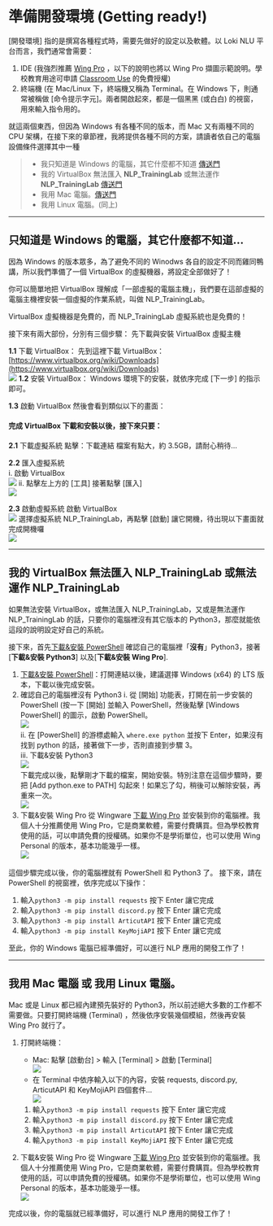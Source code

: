 # 準備開發環境 (Getting ready!)

[開發環境] 指的是撰寫各種程式時，需要先做好的設定以及軟體。以 Loki NLU 平台而言，我們通常會需要：

1. IDE (我強烈推薦 [Wing Pro](https://wingware.com/) ，以下的說明也將以 Wing Pro 擷圖示範說明。學校教育用途可申請 [Classroom Use](https://wingware.com/store/free) 的免費授權)
2. 終端機 (在 Mac/Linux 下，終端機又稱為 Terminal。在 Windows 下，則通常被稱做 [命令提示字元]。兩者開啟起來，都是一個黑黑 (或白白) 的視窗，用來輸入指令用的。

就這兩個東西，但因為 Windows 有各種不同的版本，而 Mac 又有兩種不同的 CPU 架構，在接下來的章節裡，我將提供各種不同的方案，請讀者依自己的電腦設備條件選擇其中一種

> - 我只知道是 Windows 的電腦，其它什麼都不知道 [傳送門](https://github.com/Droidtown/Loki_NLU_The_Handbook/blob/main/Chapter_01_Get_ready.md#%E5%8F%AA%E7%9F%A5%E9%81%93%E6%98%AF-windows-%E7%9A%84%E9%9B%BB%E8%85%A6%E5%85%B6%E5%AE%83%E4%BB%80%E9%BA%BC%E9%83%BD%E4%B8%8D%E7%9F%A5%E9%81%93)
> - 我的 VirtualBox 無法匯入 **NLP\_TrainingLab** 或無法運作 **NLP\_TrainingLab** [傳送門](https://github.com/Droidtown/Loki_NLU_The_Handbook/blob/main/Chapter_01_Get_ready.md#%E6%88%91%E7%9A%84-virtualbox-%E7%84%A1%E6%B3%95%E5%8C%AF%E5%85%A5-nlp_traininglab-%E6%88%96%E7%84%A1%E6%B3%95%E9%81%8B%E4%BD%9C-nlp_traininglab)
> - 我用 Mac 電腦。[傳送門](https://github.com/Droidtown/Loki_NLU_The_Handbook/blob/main/Chapter_01_Get_ready.md#%E6%88%91%E7%94%A8-mac-%E9%9B%BB%E8%85%A6-%E6%88%96-%E6%88%91%E7%94%A8-linux-%E9%9B%BB%E8%85%A6)
> - 我用 Linux 電腦。(同上)

----
## 只知道是 Windows 的電腦，其它什麼都不知道…
因為 Windows 的版本眾多，為了避免不同的 Winodws 各自的設定不同而雞同鴨講，所以我們準備了一個 VirtualBox 的虛擬機器，將設定全部做好了！

你可以簡單地把 VirtualBox 理解成「一部虛擬的電腦主機」，我們要在這部虛擬的電腦主機裡安裝一個虛擬的作業系統，叫做 NLP_TrainingLab。

 VirtualBox 虛擬機器是免費的，而 NLP_TrainingLab 虛擬系統也是免費的！

接下來有兩大部份，分別有三個步驟：
先下載與安裝 VirtualBox 虛擬主機

**1.1** 下載 VirtualBox：
先到這裡下載 VirtualBox：[https://www.virtualbox.org/wiki/Downloads](https://www.virtualbox.org/wiki/Downloads)  
![ ](./media/Chapter01_01.png  "Virtualbox_Download")
**1.2** 安裝 VirtualBox：
Windows 環境下的安裝，就依序完成 [下一步] 的指示即可。

**1.3** 啟動 VirtualBox 然後會看到類似以下的畫面：

#### 完成 VirtualBox 下載和安裝以後，接下來只要：

**2.1** 下載虛擬系統
點擊：下載連結
檔案有點大，約 3.5GB，請耐心稍待…

**2.2** 匯入虛擬系統  
	i. 啟動 VirtualBox  
		![ ](./media/Chapter01_02.png  "Virtualbox_Import_1")
	ii. 點擊左上方的 [工具] 接著點擊 [匯入]  
		![ ](./media/Chapter01_03.png  "Virtualbox_Import_2")

**2.3** 啟動虛擬系統
    啟動 VirtualBox  
		![ ](./media/Chapter01_04.png  "Virtualbox_Start_1")
    選擇虛擬系統 NLP_TrainingLab，再點擊 [啟動] 讓它開機，待出現以下畫面就完成開機囉  
		![ ](./media/Chapter01_05.png  "Virtualbox_Start_2")


----
## 我的 VirtualBox 無法匯入 NLP\_TrainingLab 或無法運作 NLP\_TrainingLab

如果無法安裝 VirtualBox，或無法匯入 NLP\_TrainingLab，又或是無法運作 NLP\_TrainingLab 的話，只要你的電腦裡沒有其它版本的 Python3，那麼就能依這段的說明設定好自己的系統。

接下來，首先[下載&安裝 PowerShell](https://github.com/PowerShell/PowerShell#get-powershell) 確認自己的電腦裡「**沒有**」Python3，接著[**下載&安裝 Python3**] 以及[**下載&安裝 Wing Pro**].

1. [下載&安裝 PowerShell](https://github.com/PowerShell/PowerShell#get-powershell)：打開連結以後，建議選擇 Windows (x64) 的 LTS 版本，下載以後完成安裝。
2. 確認自己的電腦裡沒有 Python3
	i. 從 [開始] 功能表，打開在前一步安裝的 PowerShell (按一下 [開始] 並輸入 PowerShell，然後點擊 [Windows PowerShell] 的圖示，啟動 PowerShell。  
		![ ](./media/Chapter01_06.png  "Start_PowerShell")  
	ii. 在 [PowerShell] 的游標處輸入 `where.exe python` 並按下 Enter，如果沒有找到 python 的話，接著做下一步，否則直接到步驟 3。  
	iii. 下載&安裝 Python3  
		![ ](./media/Chapter01_07.png  "Download_Python3")  
	下載完成以後，點擊剛才下載的檔案，開始安裝。特別注意在這個步驟時，要把 [Add python.exe to PATH] 勾起來！如果忘了勾，稍後可以解除安裝，再重來一次。  
		![ ](./media/Chapter01_08.png  "Install_Python3")
3. 下載&安裝 Wing Pro
    從 Wingware [下載 Wing Pro](https://wingware.com/) 並安裝到你的電腦裡。我個人十分推薦使用 Wing Pro，它是商業軟體，需要付費購買。但為學校教育使用的話，可以申請免費的授權碼。如果你不是學術單位，也可以使用 Wing Personal 的版本，基本功能幾乎一樣。  
		![ ](./media/Chapter01_11.png  "Wing")

這個步驟完成以後，你的電腦裡就有 PowerShell 和 Python3 了。
接下來，請在 PowerShell 的視窗裡，依序完成以下操作：

1. 輸入`python3 -m pip install requests` 按下 Enter 讓它完成
2. 輸入`python3 -m pip install discord.py` 按下 Enter 讓它完成
3. 輸入`python3 -m pip install ArticutAPI` 按下 Enter 讓它完成
4. 輸入`python3 -m pip install KeyMojiAPI` 按下 Enter 讓它完成

至此，你的 Windows 電腦已經準備好，可以進行 NLP 應用的開發工作了！


----
## 我用 Mac 電腦 或 我用 Linux 電腦。

Mac 或是 Linux 都已經內建預先裝好的 Python3，所以前述絕大多數的工作都不需要做。只要打開終端機 (Terminal) ，然後依序安裝幾個模組，然後再安裝 Wing Pro 就行了。

1. 打開終端機：  
    - Mac: 點擊 [啟動台] > 輸入 [Terminal] > 啟動 [Terminal]    
	![ ](./media/Chapter01_09.png  "Open_Terminal_1")
    - 在 Terminal 中依序輸入以下的內容，安裝 requests, discord.py, ArticutAPI 和 KeyMojiAPI 四個套件…    
	![ ](./media/Chapter01_10.png  "Open_Terminal_2")
	
    1. 輸入`python3 -m pip install requests` 按下 Enter 讓它完成
    2. 輸入`python3 -m pip install discord.py` 按下 Enter 讓它完成
    3. 輸入`python3 -m pip install ArticutAPI` 按下 Enter 讓它完成
    4. 輸入`python3 -m pip install KeyMojiAPI` 按下 Enter 讓它完成
2. 下載&安裝 Wing Pro
    從 Wingware [下載 Wing Pro](https://wingware.com/) 並安裝到你的電腦裡。我個人十分推薦使用 Wing Pro，它是商業軟體，需要付費購買。但為學校教育使用的話，可以申請免費的授權碼。如果你不是學術單位，也可以使用 Wing Personal 的版本，基本功能幾乎一樣。  
	![ ](./media/Chapter01_11.png  "Wing")

完成以後，你的電腦就已經準備好，可以進行 NLP 應用的開發工作了！